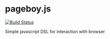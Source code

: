 pageboy.js
==========

[![Build Status](https://travis-ci.org/iainjmitchell/pageboy.js.png)](https://travis-ci.org/iainjmitchell/pageboy.js)

Simple javascript DSL for interaction with browser 
